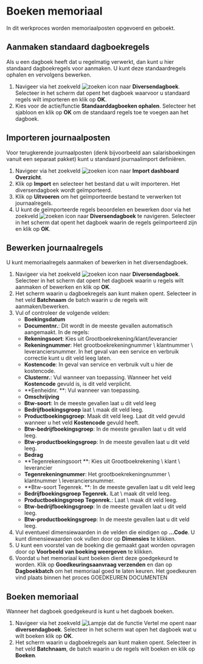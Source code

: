 # Boeken memoriaal

In dit werkproces worden memoriaalposten opgevoerd en geboekt. 

## Aanmaken standaard dagboekregels

Als u een dagboek heeft dat u regelmatig verwerkt, dan kunt u hier standaard dagboekregels voor aanmaken. U kunt deze standaardregels ophalen en vervolgens bewerken. 

1. Navigeer via het zoekveld ![zoeken icon](/assets/images/zoeken.png "zoeken icon") naar **Diversendagboek**. Selecteer in het scherm dat opent het dagboek waarvoor u standaard regels wilt importeren en klik op **OK**.
2. Kies voor de actie/functie **Standaarddagboeken ophalen**. Selecteer het sjabloon en klik op **OK** om de standaard regels toe te voegen aan het dagboek. 

## Importeren journaalposten

Voor terugkerende journaalposten (denk bijvoorbeeld aan salarisboekingen vanuit een separaat pakket) kunt u standaard journaalimport definiëren. 

1. Navigeer via het zoekveld ![zoeken icon](/assets/images/zoeken.png "zoeken icon") naar **Import dashboard Overzicht**.
2. Klik op **Import** en selecteer het bestand dat u wilt importeren.  Het diversendagboek wordt geïmporteerd.
3. Klik op **Uitvoeren** om het geïmporteerde bestand te verwerken tot journaalregels.
4. U kunt de geïmporteerde regels beoordelen en bewerken door  via het zoekveld ![zoeken icon](/assets/images/zoeken.png "zoeken icon") naar **Diversendagboek** te navigeren.  Selecteer in het scherm dat opent het dagboek waarin de regels geïmporteerd zijn en klik op **OK**.

## Bewerken journaalregels

U kunt memoriaalregels aanmaken of bewerken in het diversendagboek. 

1. Navigeer via het zoekveld ![zoeken icon](/assets/images/zoeken.png "zoeken icon") naar **Diversendagboek**. Selecteer in het scherm dat opent het dagboek waarin u regels wilt aanmaken of bewerken en klik op **OK**.
2. Het scherm waarin u dagboekregels aan kunt maken opent. Selecteer in het veld **Batchnaam** de batch waarin u de regels wilt aanmaken/bewerken. 
3. Vul of controleer de volgende velden:
	- **Boekingsdatum**
	- **Documentnr.**: Dit wordt in de meeste gevallen automatisch aangemaakt. 
	 In de regels:
	- **Rekeningsoort**: Kies uit Grootboekrekening/klant/leverancier
	- **Rekeningnummer**: Het grootboekrekeningnummer \ klantnummer \ leveranciersnummer. In het geval van een service en verbruik correctie kunt u dit veld leeg laten. 
	- **Kostencode**: In geval van service en verbruik vult u hier de kostencode. 
	- **Clusternr.**: Vul wanneer van toepassing. Wanneer het veld **Kostencode** gevuld is, is dit veld verplicht. 
	- **Eenheidnr. **: Vul wanneer van toepassing.
	- **Omschrijving**
	- **Btw-soort**: In de meeste gevallen laat u dit veld leeg
	- **Bedrijfboekingsgroep** laat \ maak dit veld leeg. 
	- **Productboekingsgroep**: Maak dit veld leeg. Laat dit veld gevuld wanneer u het veld **Kostencode** gevuld heeft. 
	- **Btw-bedrijfboekingsgroep**: In de meeste gevallen laat u dit veld leeg.
	- **Btw-productboekingsgroep**: In de meeste gevallen laat u dit veld leeg.
	- **Bedrag**
	- **Tegenrekeningsoort **:  Kies uit Grootboekrekening \ klant \ leverancier
	- **Tegenrekeningnummer**: Het grootboekrekeningnummer \ klantnummer \ leveranciersnummer.
	-  **Btw-soort Tegenrek. **: In de meeste gevallen laat u dit veld leeg
	- **Bedrijfboekingsgroep Tegenrek.** lLat \ maak dit veld leeg. 
	- **Productboekingsgroep Tegenrek.**: Laat \ maak dit veld leeg. 
	- **Btw-bedrijfboekingsgroep**: In de meeste gevallen laat u dit veld leeg.
	- **Btw-productboekingsgroep**: In de meeste gevallen laat u dit veld leeg.
4. Vul eventueel dimensiewaarden in de velden die eindigen op **...Code**. U kunt dimensiewaarden ook vullen door op **Dimensies** te klikken. 
5. U kunt een voorstel van de boeking die gemaakt gaat worden opvragen door op **Voorbeeld van boeking weergeven** te klikken. 
6. Voordat u het memoriaal kunt boeken dient deze goedgekeurd te worden. Klik op **Goedkeuringsaanvraag verzenden** en dan op **Dagboekbatch** om het memoriaal goed te laten keuren. Het goedkeuren vind plaats binnen het proces GOEDKEUREN DOCUMENTEN

## Boeken memoriaal

Wanneer het dagboek goedgekeurd is kunt u het dagboek boeken. 

1. Navigeer via het zoekveld ![Lampje dat de functie Vertel me opent](https://docs.microsoft.com/nl-NL/dynamics365/business-central/media/ui-search/search_small.png "Vertel me wat u wilt doen") naar **diversendagboek**. Selecteer in het scherm wat open het dagboek wat u wilt boeken klik op **OK**.
2. Het scherm waarin u dagboekregels aan kunt maken opent. Selecteer in het veld **Batchnaam**, de batch waarin u de regels wilt boeken en klik op **Boeken**.
<!--stackedit_data:
eyJoaXN0b3J5IjpbLTExNDgxNTM2MDAsMTU0Mzc0MjY2OCwxNT
g3MjgwNzg4LDQ3NjIyMDYyMiwtMTEzNDkwMjY4XX0=
-->